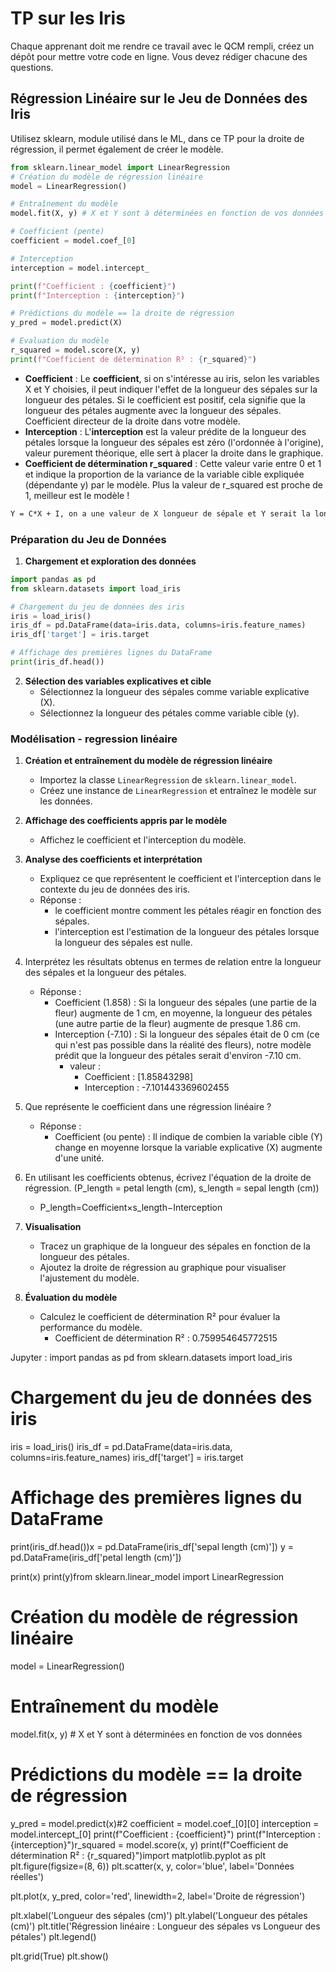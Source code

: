 # TP sur les Iris

Chaque apprenant doit me rendre ce travail avec le QCM rempli, créez un dépôt pour mettre votre code en ligne. Vous devez rédiger chacune des questions.

##  Régression Linéaire sur le Jeu de Données des Iris

Utilisez sklearn, module utilisé dans le ML, dans ce TP pour la droite de régression, il permet également de créer le modèle.

```python
from sklearn.linear_model import LinearRegression
# Création du modèle de régression linéaire
model = LinearRegression()

# Entraînement du modèle
model.fit(X, y) # X et Y sont à déterminées en fonction de vos données

# Coefficient (pente)
coefficient = model.coef_[0]

# Interception
interception = model.intercept_

print(f"Coefficient : {coefficient}")
print(f"Interception : {interception}")

# Prédictions du modèle == la droite de régression
y_pred = model.predict(X)

# Evaluation du modèle
r_squared = model.score(X, y)
print(f"Coefficient de détermination R² : {r_squared}")
```

- **Coefficient** : Le **coefficient**, si on s'intéresse au iris, selon les variables X et Y choisies, il peut indiquer l'effet de la longueur des sépales sur la longueur des pétales. Si le coefficient est positif, cela signifie que la longueur des pétales augmente avec la longueur des sépales. Coefficient directeur de la droite dans votre modèle.
- **Interception** : L'**interception** est la valeur prédite de la longueur des pétales lorsque la longueur des sépales est zéro (l'ordonnée à l'origine), valeur purement théorique, elle sert à placer la droite dans le graphique.
- **Coefficient de détermination r_squared** : Cette valeur varie entre 0 et 1 et indique la proportion de la variance de la variable cible expliquée (dépendante y) par le modèle. Plus la valeur de r_squared est proche de 1, meilleur est le modèle !

```txt
Y = C*X + I, on a une valeur de X longueur de sépale et Y serait la longueur des sépales
```

###  Préparation du Jeu de Données

1. **Chargement et exploration des données**
   
```python
import pandas as pd
from sklearn.datasets import load_iris

# Chargement du jeu de données des iris
iris = load_iris()
iris_df = pd.DataFrame(data=iris.data, columns=iris.feature_names)
iris_df['target'] = iris.target

# Affichage des premières lignes du DataFrame
print(iris_df.head())
```

2. **Sélection des variables explicatives et cible**
    - Sélectionnez la longueur des sépales comme variable explicative (X).
    - Sélectionnez la longueur des pétales comme variable cible (y).


### Modélisation - regression linéaire 

1. **Création et entraînement du modèle de régression linéaire**
    - Importez la classe `LinearRegression` de `sklearn.linear_model`.
    - Créez une instance de `LinearRegression` et entraînez le modèle sur les données.


2. **Affichage des coefficients appris par le modèle**
    - Affichez le coefficient et l'interception du modèle.


3. **Analyse des coefficients et interprétation**
    - Expliquez ce que représentent le coefficient et l'interception dans le contexte du jeu de données des iris.
    - Réponse : 
      - le coefficient montre comment les pétales réagir en fonction des sépales.
      - l'interception est l'estimation de la longueur des pétales lorsque la longueur des sépales est nulle.
   

4. Interprétez les résultats obtenus en termes de relation entre la longueur des sépales et la longueur des pétales.
   - Réponse : 
        - Coefficient (1.858) : Si la longueur des sépales (une partie de la fleur) augmente de 1 cm, en moyenne, la longueur des pétales (une autre partie de la fleur) augmente de presque 1.86 cm.
        - Interception (-7.10) : Si la longueur des sépales était de 0 cm (ce qui n'est pas possible dans la réalité des fleurs), notre modèle prédit que la longueur des pétales serait d'environ -7.10 cm.
          - valeur :   
            - Coefficient : [1.85843298]
            - Interception : -7.101443369602455

5. Que représente le coefficient dans une régression linéaire ?
    - Réponse :
      - Coefficient (ou pente) : Il indique de combien la variable cible (Y) change en moyenne lorsque la variable explicative (X) augmente d'une unité. 

6. En utilisant les coefficients obtenus, écrivez l'équation de la droite de régression.
    (P_length = petal length (cm), s_length = sepal length (cm))
    - P_length=Coefficient×s_length−Interception


7. **Visualisation**
    - Tracez un graphique de la longueur des sépales en fonction de la longueur des pétales.
    - Ajoutez la droite de régression au graphique pour visualiser l'ajustement du modèle.

8. **Évaluation du modèle**
    - Calculez le coefficient de détermination R² pour évaluer la performance du modèle.
      - Coefficient de détermination R² : 0.759954645772515 



Jupyter :
import pandas as pd
from sklearn.datasets import load_iris


# Chargement du jeu de données des iris
iris = load_iris()
iris_df = pd.DataFrame(data=iris.data, columns=iris.feature_names)
iris_df['target'] = iris.target

# Affichage des premières lignes du DataFrame
print(iris_df.head())x = pd.DataFrame(iris_df['sepal length (cm)'])
y = pd.DataFrame(iris_df['petal length (cm)'])

print(x)
print(y)from sklearn.linear_model import LinearRegression
# Création du modèle de régression linéaire
model = LinearRegression()

# Entraînement du modèle
model.fit(x, y) # X et Y sont à déterminées en fonction de vos données

# Prédictions du modèle == la droite de régression
y_pred = model.predict(x)#2 
coefficient = model.coef_[0][0]
interception = model.intercept_[0]
print(f"Coefficient : {coefficient}")
print(f"Interception : {interception}")r_squared = model.score(x, y)
print(f"Coefficient de détermination R² : {r_squared}")import matplotlib.pyplot as plt
plt.figure(figsize=(8, 6))
plt.scatter(x, y, color='blue', label='Données réelles')

plt.plot(x, y_pred, color='red', linewidth=2, label='Droite de régression')

plt.xlabel('Longueur des sépales (cm)')
plt.ylabel('Longueur des pétales (cm)')
plt.title('Régression linéaire : Longueur des sépales vs Longueur des pétales')
plt.legend()

plt.grid(True)
plt.show()